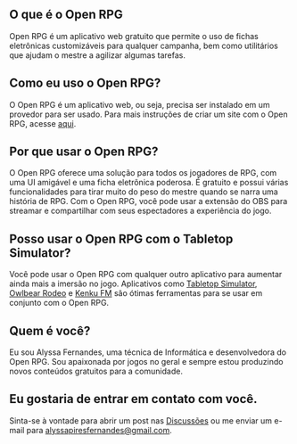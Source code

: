 ## O que é o Open RPG

Open RPG é um aplicativo web gratuito que permite o uso de fichas eletrônicas customizáveis para qualquer campanha, bem como utilitários que ajudam o mestre a agilizar algumas tarefas.

## Como eu uso o Open RPG?

O Open RPG é um aplicativo web, ou seja, precisa ser instalado em um provedor para ser usado. Para mais instruções de criar um site com o Open RPG, acesse [aqui](./installing.md).

## Por que usar o Open RPG?

O Open RPG oferece uma solução para todos os jogadores de RPG, com uma UI amigável e uma ficha eletrônica poderosa. É gratuito e possui várias funcionalidades para tirar muito do peso do mestre quando se narra uma história de RPG. Com o Open RPG, você pode usar a extensão do OBS para streamar e compartilhar com seus espectadores a experiência do jogo.

## Posso usar o Open RPG com o Tabletop Simulator?

Você pode usar o Open RPG com qualquer outro aplicativo para aumentar ainda mais a imersão no jogo. Aplicativos como [Tabletop Simulator](https://store.steampowered.com/app/286160/Tabletop_Simulator/), [Owlbear Rodeo](https://www.owlbear.rodeo/) e [Kenku FM](https://www.kenku.fm/) são ótimas ferramentas para se usar em conjunto com o Open RPG.

## Quem é você?

Eu sou Alyssa Fernandes, uma técnica de Informática e desenvolvedora do Open RPG. Sou apaixonada por jogos no geral e sempre estou produzindo novos conteúdos gratuitos para a comunidade.

## Eu gostaria de entrar em contato com você.

Sinta-se à vontade para abrir um post nas [Discussões](https://github.com/alyssapiresfernandescefet/openrpg/discussions) ou me enviar um e-mail para [alyssapiresfernandes@gmail.com](mailto:alyssapiresfernandes@gmail.com).
